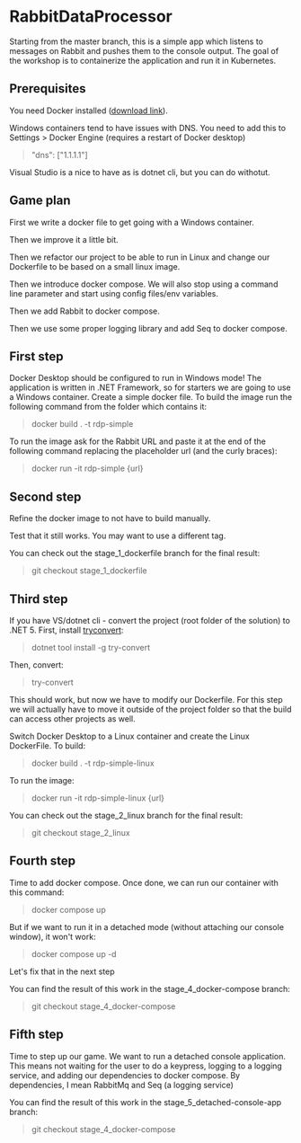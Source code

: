 # RabbitDataProcessor
Starting from the master branch, this is a simple app which listens to messages on Rabbit and pushes them to the console output.
The goal of the workshop is to containerize the application and run it in Kubernetes.

## Prerequisites
You need Docker installed ([download link](https://www.docker.com/products/docker-desktop)).

Windows containers tend to have issues with DNS. You need to add this to Settings > Docker Engine (requires a restart of Docker desktop)
>  "dns": ["1.1.1.1"]

Visual Studio is a nice to have as is dotnet cli, but you can do withotut.

## Game plan
First we write a docker file to get going with a Windows container. 

Then we improve it a little bit.

Then we refactor our project to be able to run in Linux and change our Dockerfile to be based on a small linux image.

Then we introduce docker compose. We will also stop using a command line parameter and start using config files/env variables.

Then we add Rabbit to docker compose.

Then we use some proper logging library and add Seq to docker compose.


## First step
Docker Desktop should be configured to run in Windows mode!
The application is written in .NET Framework, so for starters we are going to use a Windows container.
Create a simple docker file.
To build the image run the following command from the folder which contains it:
> docker build . -t rdp-simple

To run the image ask for the Rabbit URL and paste it at the end of the following command replacing the placeholder url (and the curly braces):
> docker run -it rdp-simple {url}

## Second step
Refine the docker image to not have to build manually.

Test that it still works. You may want to use a different tag.

You can check out the stage_1_dockerfile branch for the final result:
> git checkout stage_1_dockerfile

## Third step
If you have VS/dotnet cli - convert the project (root folder of the solution) to .NET 5.
First, install [tryconvert](https://github.com/dotnet/try-convert):
> dotnet tool install -g try-convert

Then, convert:
> try-convert

This should work, but now we have to modify our Dockerfile.
For this step we will actually have to move it outside of the project folder so that the build can access other projects as well.

Switch Docker Desktop to a Linux container and create the Linux DockerFile.
To build:
> docker build . -t rdp-simple-linux

To run the image:
> docker run -it rdp-simple-linux {url}

You can check out the stage_2_linux branch for the final result:
> git checkout stage_2_linux

## Fourth step
Time to add docker compose.
Once done, we can run our container with this command:
> docker compose up

But if we want to run it in a detached mode (without attaching our console window), it won't work:
> docker compose up -d

Let's fix that in the next step

You can find the result of this work in the stage_4_docker-compose branch:
> git checkout stage_4_docker-compose

## Fifth step
Time to step up our game. We want to run a detached console application.
This means not waiting for the user to do a keypress, logging to a logging service, and adding our dependencies to docker compose.
By dependencies, I mean RabbitMq and Seq (a logging service)

You can find the result of this work in the stage_5_detached-console-app branch:
> git checkout stage_4_docker-compose
